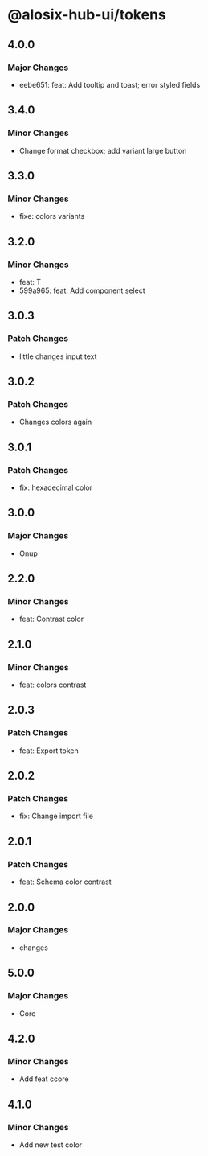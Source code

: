 # @alosix-hub-ui/tokens

## 4.0.0

### Major Changes

- eebe651: feat: Add tooltip and toast; error styled fields

## 3.4.0

### Minor Changes

- Change format checkbox; add variant large button

## 3.3.0

### Minor Changes

- fixe: colors variants

## 3.2.0

### Minor Changes

- feat: T
- 599a965: feat: Add component select

## 3.0.3

### Patch Changes

- little changes input text

## 3.0.2

### Patch Changes

- Changes colors again

## 3.0.1

### Patch Changes

- fix: hexadecimal color

## 3.0.0

### Major Changes

- Onup

## 2.2.0

### Minor Changes

- feat: Contrast color

## 2.1.0

### Minor Changes

- feat: colors contrast

## 2.0.3

### Patch Changes

- feat: Export token

## 2.0.2

### Patch Changes

- fix: Change import file

## 2.0.1

### Patch Changes

- feat: Schema color contrast

## 2.0.0

### Major Changes

- changes

## 5.0.0

### Major Changes

- Core

## 4.2.0

### Minor Changes

- Add feat ccore

## 4.1.0

### Minor Changes

- Add new test color
